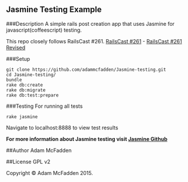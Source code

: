 ## Jasmine Testing Example

###Description
A simple rails post creation app that uses Jasmine for javascript(coffeescript) testing.

This repo closely follows RailsCast #261. <a href="http://railscasts.com/episodes/261-testing-javascript-with-jasmine">RailsCast #261</a> - <a href="http://railscasts.com/episodes/261-testing-javascript-with-jasmine-revised">RailsCast #261 Revised</a>

###Setup

```
git clone https://github.com/adammcfadden/Jasmine-testing.git
cd Jasmine-testing/
bundle
rake db:create
rake db:migrate
rake db:test:prepare
```

###Testing 
For running all tests
```
rake jasmine
```
Navigate to localhost:8888 to view test results

**For more information about Jasmine testing visit <a href="https://github.com/jasmine/jasmine">Jasmine Github</a>**

##Author
Adam McFadden

##License
GPL v2

Copyright &copy; Adam McFadden 2015.
